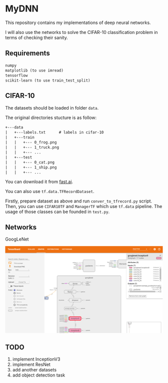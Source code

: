 # MyDNN

This repository contains my implementations of deep neural networks.

I will also use the networks to solve the CIFAR-10 classification problem in terms of checking their sanity.

## Requirements

```
numpy
matplotlib (to use imread)
tensorflow
scikit-learn (to use train_test_split)
```


## CIFAR-10

The datasets should be loaded in folder ```data```.

The original directories stucture is as follow:
```
+---data
|   +---labels.txt      # labels in cifar-10
|   +---train
|   |   +--- 0_frog.png
|   |   +--- 1_truck.png
|   |   +--- ...
|   +---test
|   |   +--- 0_cat.png
|   |   +--- 1_ship.png 
|   |   +--- ...
```

You can download it from [fast.ai](https://course.fast.ai/datasets).

You can also use ```tf.data.TFRecordDataset```.

Firstly, prepare dataset as above and run ```conver_to_tfrecord.py``` script. Then, you can use ```CIFAR10TF``` and ```ManagerTF``` which use ```tf.data``` pipeline. The usage of those classes can be founded in ```test.py```.

## Networks

GoogLeNet

![googlenet](tb_example.png)

## TODO

1. implement InceptionV3
2. implement ResNet
3. add another datasets
4. add object detection task
